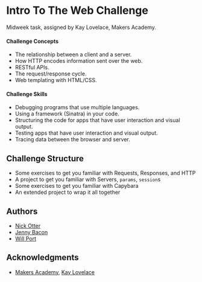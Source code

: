 # Intro To The Web Challenge
Midweek task, assigned by Kay Lovelace, Makers Academy.

#### Challenge Concepts

- The relationship between a client and a server.
- How HTTP encodes information sent over the web.
- RESTful APIs.
- The request/response cycle.
- Web templating with HTML/CSS.

#### Challenge Skills

- Debugging programs that use multiple languages.
- Using a framework (Sinatra) in your code.
- Structuring the code for apps that have user interaction and visual output.
- Testing apps that have user interaction and visual output.
- Tracing data between the browser and server.

## Challenge Structure

- Some exercises to get you familiar with Requests, Responses, and HTTP
- A project to get you familiar with Servers, `params`, `session`s
- Some exercises to get you familiar with Capybara
- An extended project to wrap it all together

## Authors

* [Nick Otter](nickotter.personal@gmail.com)
* [Jenny Bacon](https://github.com/enniferbacon01/)
* [Will Port](https://github.com/willjsporter/)

## Acknowledgments

* [Makers Academy](http://www.makersacademy.com/), [Kay Lovelace](https://github.com/neoeno)
